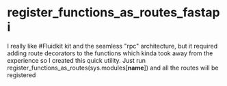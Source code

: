 # register_functions_as_routes_fastapi
I really like #Fluidkit kit and the seamless "rpc" architecture, but it required adding route decorators to the functions which kinda took away from the experience so I created this quick utility. Just run register_functions_as_routes(sys.modules[__name__]) and all the routes will be registered
